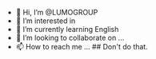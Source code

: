 - 👋 Hi, I’m @LUMOGROUP
- 👀 I’m interested in 
- 🌱 I’m currently learning English
- 💞️ I’m looking to collaborate on ...
- 📫 How to reach me ... ## Don't do that.

<!---
LUMOGROUP/LUMOGROUP is a ✨ special ✨ repository because its `README.md` (this file) appears on your GitHub profile.
You can click the Preview link to take a look at your changes.
--->
